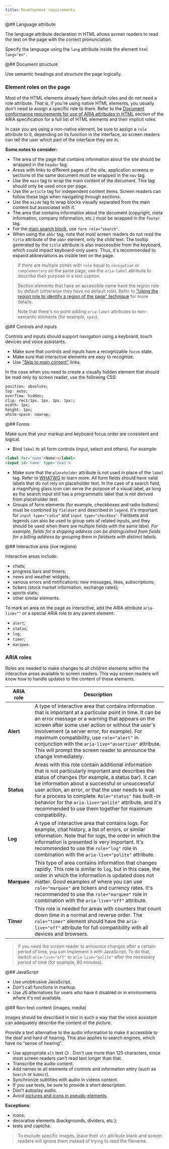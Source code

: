 ```yaml
---
title: Development requirements
---
```


@## Language attribute

The language attribute declaration in HTML allows screen readers to read the text on the page with the correct pronunciation.

Specify the language using the `lang` attribute inside the element `html lang="en"`.

@## Document structure

Use semantic headings and structure the page logically.

### Element roles on the page

Most of the HTML elements already have default roles and do not need a role attribute. That is, if you're using native HTML elements, you usually don't need to assign a specific role to them. Refer to the [Document conformance requirements for use of ARIA attributes in HTML](https://www.w3.org/TR/html-aria/#docconformance) section of the ARIA specification for a full list of HTML elements and their implicit roles.

In case you are using a non-native element, be sure to assign a `role` attribute to it, depending on its function in the interface, so screen readers can tell the user which part of the interface they are in.

**Some notes to consider:**

- The area of ​​the page that contains information about the site should be wrapped in the `header` tag.
- Areas with links to different pages of the site, application screens or sections of the same document must be wrapped in the `nav` tag.
- Use the `main` tag to wrap the main content of the document. This tag should only be used once per page.
- Use the `article` tag for independent content items. Screen readers can follow these tags when navigating through sections.
- Use the `aside` tag to wrap blocks visually separated from the main content but associated with it.
- The area that contains information about the document (copyright, meta information, company information, etc.) must be wrapped in the `footer` tag.
- For the [main search block](https://adrianroselli.com/2015/08/where-to-put-your-search-role.html), use `form role="search"`.
- When using the `abbr` tag, note that most screen readers do not read the `title` attribute of the `abbr` element, only the child text. The tooltip generated by the `title` attribute is also inaccessible from the keyboard, which could impact keyboard-only users. Thus, it's recommended to expand abbreviations as visible text on the page.

> If there are multiple zones with `role` equal to `navigation` or `complementary` on the same page, use the `aria-label` attribute to describe their purpose in a text caption.
>
> Section elements that have an accessible name have the region role by default (otherwise they have no default role). Refer to ["Using the region role to identify a region of the page" technique](https://www.w3.org/WAI/WCAG21/Techniques/aria/ARIA20.html) for more details.
>
> Note that there's no point adding `aria-label` attributes to non-semantic elements (for example, `span`).

@## Controls and inputs

Controls and inputs should support navigation using a keyboard, touch devices and voice assistants.

- Make sure that controls and inputs have a recognizable `focus` state.
- Make sure that interactive elements are easy to recognize.
- Use ["Skip to main content"](https://www.a11yproject.com/posts/2013-05-11-skip-nav-links/) links.

In the case when you need to create a visually hidden element that should be read only by screen reader, use the following CSS:

```CSS
position: absolute;
top: auto;
overflow: hidden;
clip: rect(1px, 1px, 1px, 1px);
width: 1px;
height: 1px;
white-space: nowrap;
```

@## Forms

Make sure that your markup and keyboard focus order are consistent and logical.

- Bind `label` to all form controls (input, select and others). For example:

```html
<label for='name'>Name:</label>
<input id='name' type='text'>
```

- Make sure that the `placeholder` attribute is not used in place of the `label` tag. Refer to [WHATWG](https://html.spec.whatwg.org/multipage/input.html#attr-input-placeholder) to learn more. All form fields should have valid labels that do not rely on placeholder text. In the case of a search field, a magnifying glass icon can serve the purpose of a visual label, as long as the search input still has a programmatic label that is not derived from placeholder text.
- Groups of form elements (for example, checkboxes and radio buttons) must be combined by `fieldset` and described in `legend`. It's important for `input type="radio"` and `input type="checkbox"`. Fieldsets and legends can also be used to group sets of related inputs, and they should be used when there are multiple fields with the same label. _For example, fields for a shipping address can be distinguished from fields for a billing address by grouping them in fieldsets with distinct labels._

@## Interactive area (live regions)

Interactive areas include:

- chats;
- progress bars and timers;
- news and weather widgets;
- various errors and notifications: new messages, likes, subscriptions;
- tickers (stock market information, exchange rates);
- sports stats;
- other similar elements.

To mark an area on the page as interactive, add the ARIA attribute `aria-live=""` or a special ARIA role to any parent element:

- `alert`;
- `status`;
- `log`;
- `timer`;
- `marquee`.

### ARIA roles

Roles are needed to make changes to all children elements within the interactive areas available to screen readers. This way screen readers will know how to handle updates to the content of these elements.

| ARIA role   | Description                                                                                                                                                                                                                                                                                                                                                                                                                                          |
| ----------- | ---------------------------------------------------------------------------------------------------------------------------------------------------------------------------------------------------------------------------------------------------------------------------------------------------------------------------------------------------------------------------------------------------------------------------------------------------- |
| **Alert**   | A type of interactive area that contains information that is important at a particular point in time. It can be an error message or a warning that appears on the screen after some user action or without the user's involvement (a server error, for example). For maximum compatibility, use `role="alert"` in conjunction with the `aria-live="assertive"` attribute. This will prompt the screen reader to announce the change immediately.     |
| **Status**  | Areas with this role contain additional information that is not particularly important and describes the status of changes (for example, a status bar). It can be information about a successful or unsuccessful user action, an error, or that the user needs to wait for a process to complete. `Role="status"` has built-in behavior for the `aria-live="polite"` attribute, and it's recommended to use them together for maximum compatibility. |
| **Log**     | A type of interactive area that contains logs. For example, chat history, a list of errors, or similar information. Note that for logs, the order in which the information is presented is very important. It's recommended to use the `role="log"` role in combination with the `aria-live="polite"` attribute.                                                                                                                                     |
| **Marquee** | This type of area contains information that changes rapidly. This role is similar to `log`, but in this case, the order in which the information is updated does not matter. Good examples of where you can use `role="marquee"` are tickers and currency rates. It's recommended to use the `role="marquee"` role in combination with the `aria-live="off"` attribute.                                                                              |
| **Timer**   | This role is needed for areas with counters that count down time in a normal and reverse order. The `role="timer"` element should have the `aria-live="off"` attribute for full compatibility with all devices and browsers.                                                                                                                                                                                                                         |

> If you need the screen reader to announce changes after a certain period of time, you can implement it with JavaScript. To do that, switch `aria-live="off"` to `aria-live="polite"` after the necessary period of time (for example, 60 minutes).

@## JavaScript

- Use unobtrusive JavaScript.
- Don't call functions in markup.
- Use JS alternatives for users who have it disabled or in environments where it's not available.

@## Non-text content (images, media)

Images should be described in text in such a way that the voice assistant can adequately describe the content of the picture.

Provide a text alternative to the audio information to make it accessible to the deaf and hard of hearing. This also applies to search engines, which have no “sense of hearing”.

- Use appropriate `alt` text 😏 . Don't use more than 125 characters, since most screen readers can't read text longer than that.
- Transcribe the audio content.
- Add names to all elements of controls and information entry (such as `Search` or `Submit`).
- Synchronize subtitles with audio in videos content.
- If you use tests, be sure to provide a short description.
- Don't autoplay audio.
- Avoid [pictures and icons in pseudo-elements](http://simplyaccessible.com/article/three-pitfalls-text-alternatives/).

**Exceptions**:

- icons;
- decorative elements (backgrounds, dividers, etc.);
- tests and captcha.

> To exclude specific images, leave their `alt` attribute blank and screen readers will ignore them instead of trying to read the filename.
